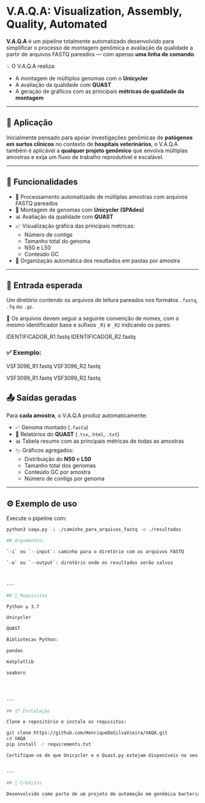 # V.A.Q.A: Visualization, Assembly, Quality, Automated

**V.A.Q.A** é um pipeline totalmente automatizado desenvolvido para simplificar o processo de montagem genômica e avaliação da qualidade a partir de arquivos FASTQ pareados — com apenas **uma linha de comando**.

💡 O V.A.Q.A realiza:
- A montagem de múltiplos genomas com o **Unicycler**
- A avaliação da qualidade com **QUAST**
- A geração de gráficos com as principais **métricas de qualidade da montagem**

---

## 🧬 Aplicação

Inicialmente pensado para apoiar investigações genômicas de **patógenos em surtos clínicos** no contexto de **hospitais veterinários**, o V.A.Q.A também é aplicável a **qualquer projeto genômico** que envolva múltiplas amostras e exija um fluxo de trabalho reprodutível e escalável.

---

## 🚀 Funcionalidades

- 🔁 Processamento automatizado de múltiplas amostras com arquivos FASTQ pareados  
- 🧪 Montagem de genomas com **Unicycler (SPAdes)**  
- 📊 Avaliação da qualidade com **QUAST**  
- 📈 Visualização gráfica das principais métricas:
  - Número de contigs
  - Tamanho total do genoma
  - N50 e L50
  - Conteúdo GC  
- 📁 Organização automática dos resultados em pastas por amostra  

---

## 📂 Entrada esperada

Um diretório contendo os arquivos de leitura pareados nos formatos `.fastq`, `.fq` ou `.gz`.

📌 Os arquivos devem seguir a seguinte convenção de nomes, com o mesmo identificador base e sufixos `_R1` e `_R2` indicando os pares:

IDENTIFICADOR_R1.fastq IDENTIFICADOR_R2.fastq

### ✅ Exemplo:

VSF3096_R1.fastq VSF3096_R2.fastq

VSF3099_R1.fastq VSF3099_R2.fastq

## 📤 Saídas geradas

Para **cada amostra**, o V.A.Q.A produz automaticamente:

- ✅ Genoma montado (`.fasta`)  
- 📄 Relatórios do **QUAST** (`.tsv`,`.html`, `.txt`)  
- 📊 Tabela resumo com as principais métricas de todas as amostras  
- 📉 Gráficos agregados:
  - Distribuição do **N50** e **L50**
  - Tamanho total dos genomas
  - Conteúdo GC por amostra
  - Número de contigs por genoma  

---

## ⚙️ Exemplo de uso

Execute o pipeline com:

```bash
python3 vaqa.py -i ./caminho_para_arquivos_fastq -o ./resultados

## Argumentos:

`-i` ou `--input`: caminho para o diretório com os arquivos FASTQ

`-o` ou `--output`: diretório onde os resultados serão salvos



---

## 🧪 Requisitos

Python ≥ 3.7

Unicycler

QUAST

Bibliotecas Python:

pandas

matplotlib

seaborn




---

## 📦 Instalação

Clone o repositório e instale os requisitos:

git clone https://github.com/HenriqueDaSilvaVieira/VAQA.git
cd VAQA
pip install -r requirements.txt

Certifique-se de que Unicycler e o Quast.py estejam disponíveis no seu $PATH.


---

## 🧠 Créditos

Desenvolvido como parte de um projeto de automação em genômica bacteriana, com foco em aplicações no contexto veterinário.

